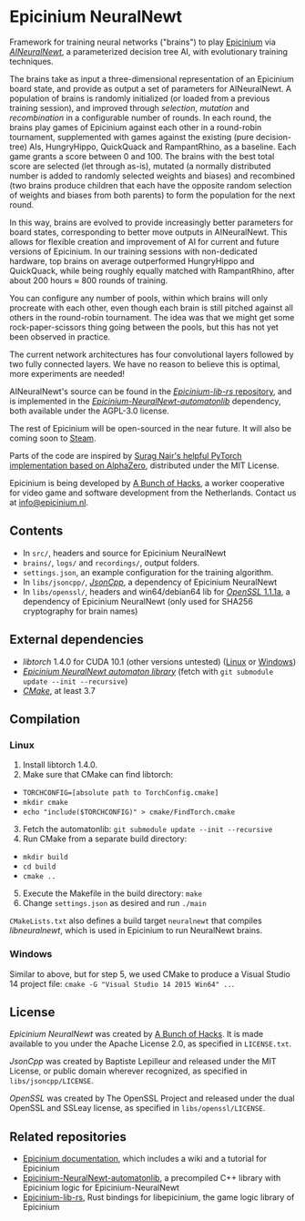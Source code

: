 # Epicinium NeuralNewt

Framework for training neural networks ("brains")
to play [Epicinium](https://epicinium.nl)
via [*AINeuralNewt*](https://github.com/abunchofhacks/Epicinium-lib-rs/blob/master/epicinium/src/ai/aineuralnewt.cpp),
a parameterized decision tree AI,
with evolutionary training techniques.

The brains take as input
a three-dimensional representation of an Epicinium board state,
and provide as output a set of parameters for AINeuralNewt.
A population of brains is randomly initialized
(or loaded from a previous training session),
and improved through *selection*, *mutation* and *recombination*
in a configurable number of rounds.
In each round, the brains play games of Epicinium
against each other in a round-robin tournament,
supplemented with games against the existing (pure decision-tree) AIs,
HungryHippo, QuickQuack and RampantRhino, as a baseline.
Each game grants a score between 0 and 100.
The brains with the best total score
are selected (let through as-is),
mutated (a normally distributed number is
added to randomly selected weights and biases)
and recombined (two brains produce children
that each have the opposite random selection
of weights and biases from both parents)
to form the population for the next round.

In this way, brains are evolved to provide
increasingly better parameters for board states,
corresponding to better move outputs in AINeuralNewt.
This allows for flexible creation and improvement of AI
for current and future versions of Epicinium.
In our training sessions with non-dedicated hardware,
top brains on average outperformed HungryHippo and QuickQuack,
while being roughly equally matched with RampantRhino,
after about 200 hours ≈ 800 rounds of training.

You can configure any number of pools,
within which brains will only procreate with each other,
even though each brain is still pitched against
all others in the round-robin tournament.
The idea was that we might get some rock-paper-scissors thing going between the pools,
but this has not yet been observed in practice.

The current network architectures has
four convolutional layers followed by two fully connected layers.
We have no reason to believe this is optimal,
more experiments are needed!

AINeuralNewt's source can be found in the
[*Epicinium-lib-rs* repository](https://github.com/abunchofhacks/Epicinium-lib-rs),
and is implemented in the
[*Epicinium-NeuralNewt-automatonlib*](https://github.com/abunchofhacks/Epicinium-NeuralNewt-automatonlib) dependency,
both available under the AGPL-3.0 license.

The rest of Epicinium will be open-sourced in the near future.
It will also be coming soon to [Steam](https://epicinium.nl/steam).

Parts of the code are inspired by
[Surag Nair's helpful PyTorch implementation based on AlphaZero](https://github.com/suragnair/alpha-zero-general),
distributed under the MIT License.

Epicinium is being developed by [A Bunch of Hacks](https://abunchofhacks.coop),
a worker cooperative for video game and software development from the Netherlands.
Contact us at [info@epicinium.nl](mailto:info@epicinium.nl).

## Contents

* In `src/`, headers and source for Epicinium NeuralNewt
* `brains/`, `logs/` and `recordings/`, output folders.
* `settings.json`, an example configuration for the training algorithm.
* In `libs/jsoncpp/`, [*JsonCpp*](https://github.com/open-source-parsers/jsoncpp), a dependency of Epicinium NeuralNewt
* In `libs/openssl/`, headers and win64/debian64 lib for [*OpenSSL* 1.1.1a](https://github.com/openssl/openssl), a dependency of Epicinium NeuralNewt (only used for SHA256 cryptography for brain names)

## External dependencies

* *libtorch* 1.4.0 for CUDA 10.1 (other versions untested) ([Linux](https://download.pytorch.org/libtorch/cu101/libtorch-shared-with-deps-1.4.0.zip) or [Windows](https://download.pytorch.org/libtorch/cu101/libtorch-win-shared-with-deps-1.4.0.zip))
* [*Epicinium NeuralNewt automaton library*](https://github.com/abunchofhacks/Epicinium-NeuralNewt-automatonlib) (fetch with `git submodule update --init --recursive`)
* [*CMake*](https://cmake.org/download/), at least 3.7

## Compilation

### Linux

1. Install libtorch 1.4.0.
2. Make sure that CMake can find libtorch:
  - `TORCHCONFIG=[absolute path to TorchConfig.cmake]`
  - `mkdir cmake`
  - `echo "include($TORCHCONFIG)" > cmake/FindTorch.cmake`
3. Fetch the automatonlib: `git submodule update --init --recursive`
4. Run CMake from a separate build directory:
  - `mkdir build`
  - `cd build`
  - `cmake ..`
5. Execute the Makefile in the build directory:
`make`
6. Change `settings.json` as desired and run `./main`

`CMakeLists.txt` also defines a build target `neuralnewt` that compiles *libneuralnewt*, which is used in Epicinium to run NeuralNewt brains.

### Windows
Similar to above, but for step 5, we used CMake to produce a Visual Studio 14 project file: `cmake -G "Visual Studio 14 2015 Win64" ..`.

## License

*Epicinium NeuralNewt* was created by [A Bunch of Hacks](https://abunchofhacks.coop).
It is made available to you under the Apache License 2.0,
as specified in `LICENSE.txt`.

*JsonCpp* was created by Baptiste Lepilleur
and released under the MIT License,
or public domain wherever recognized,
as specified in `libs/jsoncpp/LICENSE`.

*OpenSSL* was created by The OpenSSL Project
and released under the dual OpenSSL and SSLeay license,
as specified in `libs/openssl/LICENSE`.

## Related repositories

*  [Epicinium documentation](https://github.com/abunchofhacks/epicinium-documentation), which includes a wiki and a tutorial for Epicinium
*  [Epicinium-NeuralNewt-automatonlib](https://github.com/abunchofhacks/Epicinium-NeuralNewt-automatonlib), a precompiled C++ library with Epicinium logic for Epicinium-NeuralNewt
*  [Epicinium-lib-rs](https://github.com/abunchofhacks/Epicinium-NeuralNewt-automatonlib), Rust bindings for libepicinium, the game logic library of Epicinium